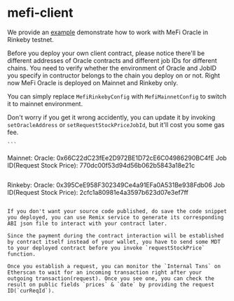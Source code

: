 # mefi-client


  We provide an [example](https://github.com/measurabledatatoken/mefi-client/blob/main/contract/mefi/example/MefiOracleConsumer.sol) demonstrate how to work with MeFi Oracle in Rinkeby testnet.
  
  Before you deploy your own client contract, please notice there'll be different addresses of Oracle contracts and different job IDs for different chains. You need to verify whether the environment of Oracle and JobID you specify in contructor belongs to the chain you deploy on or not. Right now MeFi Oracle is deployed on Mainnet and Rinkeby only. 
  
  You can simply replace `MefiRinkebyConfig` with `MefiMainnetConfig` to switch it to mainnet environment.

  Don't worry if you get it wrong accidently, you can update it by invoking `setOracleAddress` or `setRequestStockPriceJobId`, but it'll cost you some gas fee.
  
    ```
  Mainnet:
    Oracle:
      0x66C22dC23fEe2D972BE1D72cE6C04986290BC4fE
    Job ID(Request Stock Price):
      770dc00f53d94d56b062b5843a18e21c
  ```
  
  ```
  Rinkeby:
    Oracle:
      0x395CeE958F302349Ce4a91EFa0A531Be938Fdb06
    Job ID(Request Stock Price):
      2cfc1a80981e4a3597b623d07e3ef7ff
  ```
  
  If you don't want your source code published, do save the code snippet you deployed, you can use Remix service to generate its corresponding ABI json file to interact with your contract later.
  
  Since the payment during the contract interaction will be established by contract itself instead of your wallet, you have to send some MDT to your deployed contract before you invoke `requestStockPrice` function.
  
  Once you establish a request, you can monitor the `Internal Txns` on Etherscan to wait for an incoming transaction right after your outgoing transaction(request). Once you see one, you can check the result on public fields `prices` & `date` by providing the request ID(`curReqId`).
